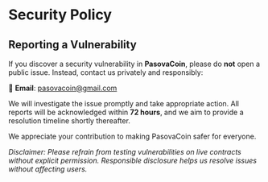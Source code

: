 # Security Policy

## Reporting a Vulnerability

If you discover a security vulnerability in **PasovaCoin**, please do **not** open a public issue. Instead, contact us privately and responsibly:

📧 **Email**: pasovacoin@gmail.com

We will investigate the issue promptly and take appropriate action. All reports will be acknowledged within **72 hours**, and we aim to provide a resolution timeline shortly thereafter.

We appreciate your contribution to making PasovaCoin safer for everyone.

_Disclaimer: Please refrain from testing vulnerabilities on live contracts without explicit permission. Responsible disclosure helps us resolve issues without affecting users._

